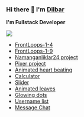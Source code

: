 ### Hi there 👋 I'm [Dilbar](https://ndn1618.github.io/Ndn1618/)

**I'm Fullstack Developer**

![](https://github-readme-stats.vercel.app/api?username=Ndn1618&show_icons=true&count_private=true)

- [FrontLoops-1-4](https://ndn1618.github.io/FrontLoops-1-4/)
- [FrontLoops-1-9](https://ndn1618.github.io/frontloops-1-9/)
- [Namanganliklar24 project](https://ndn1618.github.io/namanganliklar-24/)
- [Pixer project](https://ndn1618.github.io/exam-project/)
- [Animated heart beating](https://ndn1618.github.io/animated-heart-beating/)
- [Calculator](https://ndn1618.github.io/Calculator/)
- [Slider](https://ndn1618.github.io/slider/)
- [Animated leaves](https://ndn1618.github.io/animated-leaves/)
- [Glowing dots](https://ndn1618.github.io/glowing-dots/)
- [Username list](https://ndn1618.github.io/tamplate/)
- [Message Chat](https://ndn1618.github.io/Message-Chat/)
<!--
**Ndn1618/Ndn1618** is a ✨ _special_ ✨ repository because its `README.md` (this file) appears on your GitHub profile.

Here are some ideas to get you started:

- 🔭 I’m currently working on ...
- 🌱 I’m currently learning ...
- 👯 I’m looking to collaborate on ...
- 🤔 I’m looking for help with ...
- 💬 Ask me about ...
- 📫 How to reach me: ...
- 😄 Pronouns: ...
- ⚡ Fun fact: ...
-->
